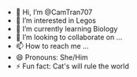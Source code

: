 - 👋 Hi, I’m @CamTran707
- 👀 I’m interested in Legos
- 🌱 I’m currently learning Biology
- 💞️ I’m looking to collaborate on ...
- 📫 How to reach me ...
- 😄 Pronouns: She/Him
- ⚡ Fun fact: Cat's will rule the world

<!---
CamTran707/CamTran707 is a ✨ special ✨ repository because its `README.md` (this file) appears on your GitHub profile.
You can click the Preview link to take a look at your changes.
--->
